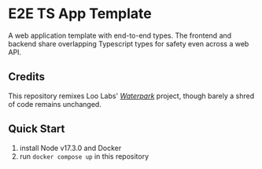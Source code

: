 # E2E TS App Template

A web application template with end-to-end types. The frontend and backend share overlapping Typescript types for safety even across a web API.

## Credits

This repository remixes Loo Labs' [_Waterpark_](https://github.com/loolabs/waterpark) project, though barely a shred of code remains unchanged.

## Quick Start

1. install Node v17.3.0 and Docker
1. run `docker compose up` in this repository
